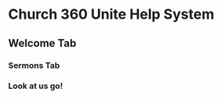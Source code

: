 <h1>Church 360 Unite Help System</h1>

<h2>Welcome Tab</h2>
<h3>Sermons Tab</h3>

<h3>Look at us go!<h3>
